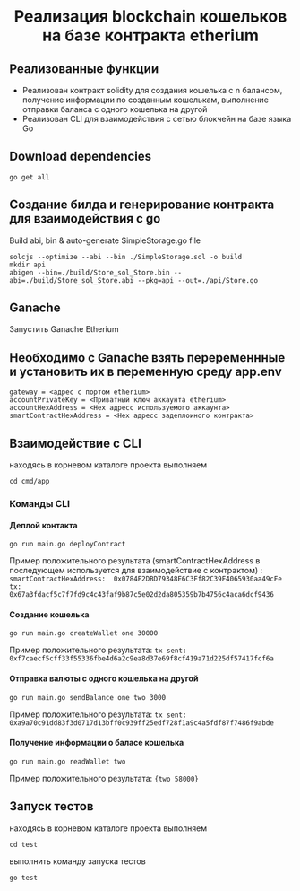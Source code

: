 <h1 align="center">Реализация blockchain кошельков на базе контракта etherium</h1>

## Реализованные функции
- Реализован контракт solidity для создания кошелька с n балансом, получение информации по созданным кошелькам, выполнение отправки баланса с одного кошелька на другой
- Реализован CLI для взаимодействия с сетью блокчейн на базе языка Go


## Download dependencies
```
go get all
```

## Создание билда и генерирование контракта для взаимодействия с go
Build abi, bin & auto-generate SimpleStorage.go file
```
solcjs --optimize --abi --bin ./SimpleStorage.sol -o build
mkdir api
abigen --bin=./build/Store_sol_Store.bin --abi=./build/Store_sol_Store.abi --pkg=api --out=./api/Store.go

```

## Ganache
Запустить Ganache Etherium

## Необходимо с Ganache взять переременнные и установить их в переменную среду app.env
```
gateway = <адрес с портом etherium>
accountPrivateKey = <Приватный ключ аккаунта etherium>
accountHexAddress = <Hex адресс используемого аккаунта>
smartContractHexAddress = <Hex адресс задеплоиного контракта>
```
## Взаимодействие с CLI
находясь в корневом каталоге проекта выполняем
```
cd cmd/app   
```

### Команды CLI
#### Деплой контакта
```
go run main.go deployContract 
```
Пример положительного результата (smartContractHexAddress в последующем используется для взаимодействие с контрактом) :
``
smartContractHexAddress:  0x0784F2DBD79348E6C3Ff82C39F4065930aa49cFe
tx:  0x67a3fdacf5c7f7fd9c4c43faf9b87c5e02d2da805359b7b4756c4aca6dcf9436
``
#### Создание кошелька
```
go run main.go createWallet one 30000
```
Пример положительного результата:
``
tx sent: 0xf7caecf5cff33f55336fbe4d6a2c9ea8d37e69f8cf419a71d225df57417fcf6a
``
#### Отправка валюты с одного кошелька на другой
```
go run main.go sendBalance one two 3000
```
Пример положительного результата:
``
tx sent: 0xa9a70c91dd83f3d0717d13bff0c939ff25edf728f1a9c4a5fdf87f7486f9abde
``
#### Получение информации о баласе кошелька
```
go run main.go readWallet two
```
Пример положительного результата:
``
{two 58000}
``
## Запуск тестов
находясь в корневом каталоге проекта выполняем
```
cd test 
```
выполнить команду запуска тестов
```
go test 
```